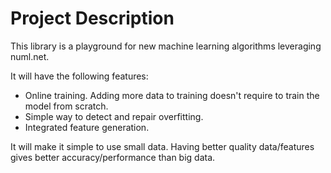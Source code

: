 # Project Description

This library is a playground for new machine learning algorithms leveraging numl.net.

It will have the following features:
- Online training. Adding more data to training doesn't require to train the model from scratch.
- Simple way to detect and repair overfitting.
- Integrated feature generation.

It will make it simple to use small data. Having better quality data/features gives better accuracy/performance than big data.